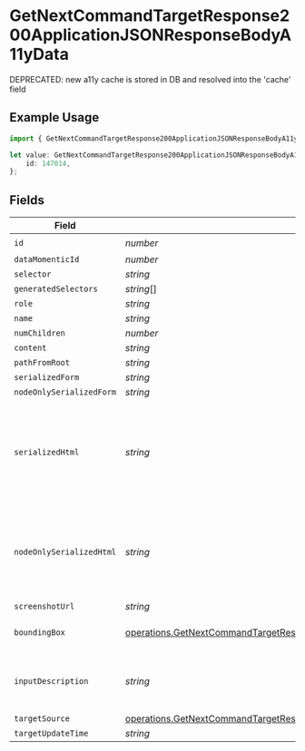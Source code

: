 # GetNextCommandTargetResponse200ApplicationJSONResponseBodyA11yData

DEPRECATED: new a11y cache is stored in DB and resolved into the 'cache' field

## Example Usage

```typescript
import { GetNextCommandTargetResponse200ApplicationJSONResponseBodyA11yData } from "momentic/models/operations";

let value: GetNextCommandTargetResponse200ApplicationJSONResponseBodyA11yData = {
    id: 147014,
};
```

## Fields

| Field                                                                                                                                                                                  | Type                                                                                                                                                                                   | Required                                                                                                                                                                               | Description                                                                                                                                                                            |
| -------------------------------------------------------------------------------------------------------------------------------------------------------------------------------------- | -------------------------------------------------------------------------------------------------------------------------------------------------------------------------------------- | -------------------------------------------------------------------------------------------------------------------------------------------------------------------------------------- | -------------------------------------------------------------------------------------------------------------------------------------------------------------------------------------- |
| `id`                                                                                                                                                                                   | *number*                                                                                                                                                                               | :heavy_check_mark:                                                                                                                                                                     | N/A                                                                                                                                                                                    |
| `dataMomenticId`                                                                                                                                                                       | *number*                                                                                                                                                                               | :heavy_minus_sign:                                                                                                                                                                     | N/A                                                                                                                                                                                    |
| `selector`                                                                                                                                                                             | *string*                                                                                                                                                                               | :heavy_minus_sign:                                                                                                                                                                     | N/A                                                                                                                                                                                    |
| `generatedSelectors`                                                                                                                                                                   | *string*[]                                                                                                                                                                             | :heavy_minus_sign:                                                                                                                                                                     | N/A                                                                                                                                                                                    |
| `role`                                                                                                                                                                                 | *string*                                                                                                                                                                               | :heavy_minus_sign:                                                                                                                                                                     | N/A                                                                                                                                                                                    |
| `name`                                                                                                                                                                                 | *string*                                                                                                                                                                               | :heavy_minus_sign:                                                                                                                                                                     | N/A                                                                                                                                                                                    |
| `numChildren`                                                                                                                                                                          | *number*                                                                                                                                                                               | :heavy_minus_sign:                                                                                                                                                                     | N/A                                                                                                                                                                                    |
| `content`                                                                                                                                                                              | *string*                                                                                                                                                                               | :heavy_minus_sign:                                                                                                                                                                     | N/A                                                                                                                                                                                    |
| `pathFromRoot`                                                                                                                                                                         | *string*                                                                                                                                                                               | :heavy_minus_sign:                                                                                                                                                                     | N/A                                                                                                                                                                                    |
| `serializedForm`                                                                                                                                                                       | *string*                                                                                                                                                                               | :heavy_minus_sign:                                                                                                                                                                     | N/A                                                                                                                                                                                    |
| `nodeOnlySerializedForm`                                                                                                                                                               | *string*                                                                                                                                                                               | :heavy_minus_sign:                                                                                                                                                                     | N/A                                                                                                                                                                                    |
| `serializedHtml`                                                                                                                                                                       | *string*                                                                                                                                                                               | :heavy_minus_sign:                                                                                                                                                                     | pruned html including 1 neighbor and 1 layer of children. value for text inputs pruned.                                                                                                |
| `nodeOnlySerializedHtml`                                                                                                                                                               | *string*                                                                                                                                                                               | :heavy_minus_sign:                                                                                                                                                                     | outerHtml of the element without any children. value for text inputs pruned.                                                                                                           |
| `screenshotUrl`                                                                                                                                                                        | *string*                                                                                                                                                                               | :heavy_minus_sign:                                                                                                                                                                     | N/A                                                                                                                                                                                    |
| `boundingBox`                                                                                                                                                                          | [operations.GetNextCommandTargetResponse200ApplicationJSONResponseBodyBoundingBox](../../models/operations/getnextcommandtargetresponse200applicationjsonresponsebodyboundingbox.md)   | :heavy_minus_sign:                                                                                                                                                                     | css pixel bounding box                                                                                                                                                                 |
| `inputDescription`                                                                                                                                                                     | *string*                                                                                                                                                                               | :heavy_minus_sign:                                                                                                                                                                     | the description that generated this cache                                                                                                                                              |
| `targetSource`                                                                                                                                                                         | [operations.GetNextCommandTargetResponse200ApplicationJSONResponseBodyTargetSource](../../models/operations/getnextcommandtargetresponse200applicationjsonresponsebodytargetsource.md) | :heavy_minus_sign:                                                                                                                                                                     | N/A                                                                                                                                                                                    |
| `targetUpdateTime`                                                                                                                                                                     | *string*                                                                                                                                                                               | :heavy_minus_sign:                                                                                                                                                                     | N/A                                                                                                                                                                                    |